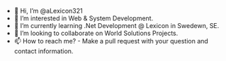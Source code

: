 - 👋 Hi, I’m @aLexicon321
- 👀 I’m interested in Web & System Development.
- 🌱 I’m currently learning .Net Development @ Lexicon in Swedewn, SE.
- 💞️ I’m looking to collaborate on World Solutions Projects.
- 📫 How to reach me? - Make a pull request with your question and contact information.

<!---
aLexicon321/aLexicon321 is a ✨ special ✨ repository because its `README.md` (this file) appeared on my GitHub profile.
You can click the Preview link to take a look at my changes.
--->
